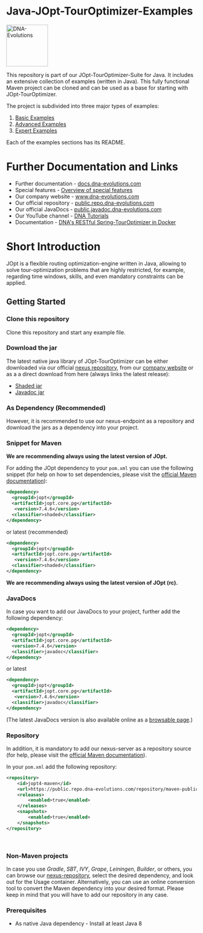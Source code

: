 # Java-JOpt-TourOptimizer-Examples


<a href="https://dna-evolutions.com/" target="_blank"><img src="https://docs.dna-evolutions.com/indexres/dna-temp-logo.png" width="110"
title="DNA-Evolutions" alt="DNA-Evolutions"></a>

This repository is part of our JOpt-TourOptimizer-Suite for Java. It includes an extensive collection of examples (written in Java). This fully functional Maven project can be cloned and can be used as a base for starting with JOpt-TourOptimizer.

The project is subdivided into three major types of examples:

1. <a href="https://github.com/DNA-Evolutions/Java-TourOptimizer-Examples/tree/master/src/main/java/com/dna/jopt/touroptimizer/java/examples/basic" target="_blank">Basic Examples</a>
2. <a href="https://github.com/DNA-Evolutions/Java-TourOptimizer-Examples/tree/master/src/main/java/com/dna/jopt/touroptimizer/java/examples/advanced" target="_blank">Advanced Examples</a>
3. <a href="https://github.com/DNA-Evolutions/Java-TourOptimizer-Examples/tree/master/src/main/java/com/dna/jopt/touroptimizer/java/examples/expert" target="_blank">Expert Examples</a>

Each of the examples sections has its README.

# Further Documentation and Links

- Further documentation 	- <a href="https://docs.dna-evolutions.com" target="_blank">docs.dna-evolutions.com</a>
- Special features 	- <a href="https://docs.dna-evolutions.com/overview_docs/special_features/Special_Features.html" target="_blank">Overview of special features</a>
- Our company website 	- <a href="https://www.dna-evolutions.com" target="_blank">www.dna-evolutions.com</a>
- Our official repository 	- <a href="https://public.repo.dna-evolutions.com" target="_blank">public.repo.dna-evolutions.com</a>
- Our official JavaDocs 		- <a href="https://public.javadoc.dna-evolutions.com" target="_blank">public.javadoc.dna-evolutions.com</a>
- Our YouTube channel - <a href="https://www.youtube.com/channel/UCzfZjJLp5Rrk7U2UKsOf8Fw" target="_blank">DNA Tutorials</a>
- Documentation - <a href="https://docs.dna-evolutions.com/rest/touroptimizer/rest_touroptimizer.html" target="_blank">DNA's RESTful Spring-TourOptimizer in Docker </a>


# Short Introduction
JOpt is a flexible routing optimization-engine written in Java, allowing to solve tour-optimization problems that are highly restricted, for example, regarding time windows, skills, and even mandatory constraints can be applied.

## Getting Started

### Clone this repository
Clone this repository and start any example file.

### Download the jar
The latest native java library of JOpt-TourOptimizer can be either downloaded via our official
<a href="https://public.repo.dna-evolutions.com/#browse/browse:maven-releases" target="_blank">nexus repository</a>, from our <a href="https://www.dna-evolutions.com/" target="_blank">company website</a> or as a a direct download from here (always links the latest release):

- <a href="https://public.repo.dna-evolutions.com/service/rest/v1/search/assets/download?sort=version&repository=maven-releases&group=jopt&maven.artifactId=jopt.core.pg&maven.extension=jar&maven.classifier=shaded" target="_blank">Shaded jar</a>
- <a href="https://public.repo.dna-evolutions.com/service/rest/v1/search/assets/download?sort=version&repository=maven-releases&group=jopt&maven.artifactId=jopt.core.pg&maven.extension=jar&maven.classifier=javadoc" target="_blank">Javadoc jar</a>

### As Dependency (Recommended)
However, it is recommended to use our nexus-endpoint as a repository and download the jars as a dependency into your project.

### Snippet for Maven

**We are recommending always using the latest version of JOpt.**

For adding the JOpt dependency to your ``pom.xml`` you can use the following snippet (for help on how to set dependencies, please visit the <a href="https://maven.apache.org/guides/introduction/introduction-to-dependency-mechanism.html" target="_blank">official Maven documentation</a>):


```xml
<dependency>
  <groupId>jopt</groupId>
  <artifactId>jopt.core.pg</artifactId>
   <version>7.4.6</version>
  <classifier>shaded</classifier>
</dependency>
```

or latest (recommended)

```xml
<dependency>
  <groupId>jopt</groupId>
  <artifactId>jopt.core.pg</artifactId>
   <version>7.4.6</version>
  <classifier>shaded</classifier>
</dependency>
```

**We are recommending always using the latest version of JOpt (rc).**

### JavaDocs

In case you want to add our JavaDocs to your project, further add the following dependency:

```xml
<dependency>
  <groupId>jopt</groupId>
  <artifactId>jopt.core.pg</artifactId>
  <version>7.4.6</version>
  <classifier>javadoc</classifier>
</dependency>
```

or latest

```xml
<dependency>
  <groupId>jopt</groupId>
  <artifactId>jopt.core.pg</artifactId>
   <version>7.4.6</version>
  <classifier>javadoc</classifier>
</dependency>
```

(The latest JavaDocs version is also available online as a <a href="https://public.javadoc.dna-evolutions.com/" target="_blank">browsable page</a>.)

### Repository

In addition, it is mandatory to add our nexus-server as a repository source (for help, please visit the <a href="https://maven.apache.org/guides/introduction/introduction-to-repositories.html" target="_blank">official Maven documentation</a>).

In your ``pom.xml`` add the following repository:

```xml
<repository>
	<id>jopt4-maven</id>
	<url>https://public.repo.dna-evolutions.com/repository/maven-public/</url>
	<releases>
		<enabled>true</enabled>
	</releases>
	<snapshots>
		<enabled>true</enabled>
	</snapshots>
</repository>
```

<br>

### Non-Maven projects

In case you use *Gradle*, *SBT*, *IVY*, *Grape*, *Leiningen*, *Builder*, or others, you can browse our <a href="https://public.repo.dna-evolutions.com/#browse/browse:maven-releases" target="_blank">nexus-repository</a>, select the desired dependency, and look out for the Usage container. Alternatively, you can use an online conversion tool to convert the Maven dependency into your desired format. Please keep in mind that you will have to add our repository in any case.


### Prerequisites

* As native Java dependency - Install at least Java 8
